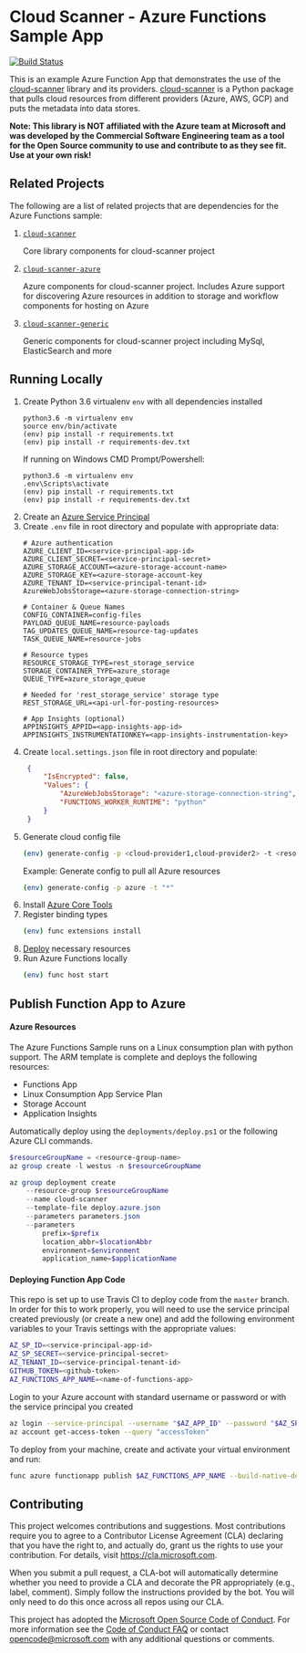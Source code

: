 # Cloud Scanner - Azure Functions Sample App

[![Build Status](https://travis-ci.com/Microsoft/cloud-scanner-azure-functions-sample.svg?branch=master)](https://travis-ci.com/Microsoft/cloud-scanner-azure-functions-sample)

This is an example Azure Function App that demonstrates the use of the [cloud-scanner](https://github.com/Microsoft/cloud-scanner) library and its providers. [cloud-scanner](https://github.com/Microsoft/cloud-scanner) is a Python package that pulls cloud resources from different providers (Azure, AWS, GCP) and puts the metadata into data stores.

**Note: This library is NOT affiliated with the Azure team at Microsoft and was developed by the Commercial Software Engineering team as a tool for the Open Source community to use and contribute to as they see fit. Use at your own risk!**

## Related Projects
The following are a list of related projects that are dependencies for the Azure Functions sample:

1. [`cloud-scanner`](https://github.com/Microsoft/cloud-scanner)
    
    Core library components for cloud-scanner project
2. [`cloud-scanner-azure`](https://github.com/Microsoft/cloud-scanner-azure)

    Azure components for cloud-scanner project. Includes Azure support for discovering Azure resources in addition to storage and workflow components for hosting on Azure
3. [`cloud-scanner-generic`](https://github.com/Microsoft/cloud-scanner-generic)

    Generic components for cloud-scanner project including MySql, ElasticSearch and more

## Running Locally
1. Create Python 3.6 virtualenv `env` with all dependencies installed
    ```
    python3.6 -m virtualenv env
    source env/bin/activate
    (env) pip install -r requirements.txt
    (env) pip install -r requirements-dev.txt
    ```
   If running on Windows CMD Prompt/Powershell:
   ```
   python3.6 -m virtualenv env
   .env\Scripts\activate
   (env) pip install -r requirements.txt
   (env) pip install -r requirements-dev.txt
   ```
2. Create an [Azure Service Principal](docs/md/service-principal.md)
3. Create `.env` file in root directory and populate with appropriate data:
    ```
    # Azure authentication
    AZURE_CLIENT_ID=<service-principal-app-id>
    AZURE_CLIENT_SECRET=<service-principal-secret>
    AZURE_STORAGE_ACCOUNT=<azure-storage-account-name>
    AZURE_STORAGE_KEY=<azure-storage-account-key
    AZURE_TENANT_ID=<service-principal-tenant-id>
    AzureWebJobsStorage=<azure-storage-connection-string>

    # Container & Queue Names
    CONFIG_CONTAINER=config-files
    PAYLOAD_QUEUE_NAME=resource-payloads
    TAG_UPDATES_QUEUE_NAME=resource-tag-updates
    TASK_QUEUE_NAME=resource-jobs

    # Resource types
    RESOURCE_STORAGE_TYPE=rest_storage_service
    STORAGE_CONTAINER_TYPE=azure_storage
    QUEUE_TYPE=azure_storage_queue

    # Needed for 'rest_storage_service' storage type
    REST_STORAGE_URL=<api-url-for-posting-resources>
    
    # App Insights (optional)
    APPINSIGHTS_APPID=<app-insights-app-id>
    APPINSIGHTS_INSTRUMENTATIONKEY=<app-insights-instrumentation-key>
    ```
4. Create `local.settings.json` file in root directory and populate:
   ```json
    {
        "IsEncrypted": false,
        "Values": {
            "AzureWebJobsStorage": "<azure-storage-connection-string",
            "FUNCTIONS_WORKER_RUNTIME": "python"
        }
    }
   ```
5. Generate cloud config file
   ```bash
   (env) generate-config -p <cloud-provider1,cloud-provider2> -t <resource-type1,resource-type2>
   ```
   Example: Generate config to pull all Azure resources
   ```bash
   (env) generate-config -p azure -t "*"
   ```
6. Install [Azure Core Tools](https://docs.microsoft.com/en-us/azure/azure-functions/functions-run-local)
7. Register binding types
   ```bash
   (env) func extensions install
   ```
8.  [Deploy](docs/md/deployment.md) necessary resources
9.  Run Azure Functions locally
    ```bash
    (env) func host start
    ```

## Publish Function App to Azure

#### Azure Resources

The Azure Functions Sample runs on a Linux consumption plan with python support.  The ARM template is complete and deploys the following resources:
- Functions App
- Linux Consumption App Service Plan
- Storage Account
- Application Insights

Automatically deploy using the `deployments/deploy.ps1` or the following Azure CLI commands.
```powershell
$resourceGroupName = <resource-group-name>
az group create -l westus -n $resourceGroupName

az group deployment create 
    --resource-group $resourceGroupName 
    --name cloud-scanner 
    --template-file deploy.azure.json 
    --parameters parameters.json 
    --parameters 
        prefix=$prefix 
        location_abbr=$locationAbbr 
        environment=$environment 
        application_name=$applicationName
```

#### Deploying Function App Code

This repo is set up to use Travis CI to deploy code from the `master` branch. In order for this to work properly, you will need to use the service principal created previously (or create a new one) and add the following environment variables to your Travis settings with the appropriate values: 

```bash
AZ_SP_ID=<service-principal-app-id>
AZ_SP_SECRET=<service-principal-secret>
AZ_TENANT_ID=<service-principal-tenant-id>
GITHUB_TOKEN=<github-token>
AZ_FUNCTIONS_APP_NAME=<name-of-functions-app>
```

Login to your Azure account with standard username or password or with the service principal you created
```bash
az login --service-principal --username "$AZ_APP_ID" --password "$AZ_SP_SECRET" --tenant "$AZ_TENANT_ID"
az account get-access-token --query "accessToken"
```

To deploy from your machine, create and activate your virtual environment and run:

```bash
func azure functionapp publish $AZ_FUNCTIONS_APP_NAME --build-native-deps --force
```

## Contributing

This project welcomes contributions and suggestions.  Most contributions require you to agree to a
Contributor License Agreement (CLA) declaring that you have the right to, and actually do, grant us
the rights to use your contribution. For details, visit https://cla.microsoft.com.

When you submit a pull request, a CLA-bot will automatically determine whether you need to provide
a CLA and decorate the PR appropriately (e.g., label, comment). Simply follow the instructions
provided by the bot. You will only need to do this once across all repos using our CLA.

This project has adopted the [Microsoft Open Source Code of Conduct](https://opensource.microsoft.com/codeofconduct/).
For more information see the [Code of Conduct FAQ](https://opensource.microsoft.com/codeofconduct/faq/) or
contact [opencode@microsoft.com](mailto:opencode@microsoft.com) with any additional questions or comments.
